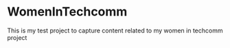 # WomenInTechcomm
This is my test project to capture content related to my women in techcomm project 
